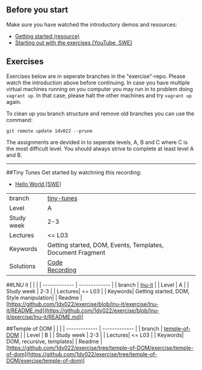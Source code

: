 ## Before you start
Make sure you have watched the introductory demos and resources:

* [Getting started (resource)](https://coursepress.lnu.se/kurs/klientbaserad-webbprogrammering/resources/getting-started/)
* [Starting out with the exercises (YouTube, SWE)](https://youtu.be/MY6LOgv3ZYk)


## Exercises
Exercises below are in seperate branches in the "exercise"-repo. Please watch the introduction above before continuing. In case you have multiple virtual machines running on you computer you may run in to problem doing `vagrant up`. In that case, please halt the other machines and try `vagrant up` again. 

To clean up you branch structure and remove old branches you can use the command:

```
git remote update 1dv022 --prune
```

The assignments are devided in to seperate levels, A, B and C where C is the most difficult level. You should always strive to complete at least level A and B.


***

##Tiny Tunes
Get started by watchning this recording:

* [Hello World [SWE]](https://youtu.be/-BWcNBsHMzc)

|  |  |
| ------------- | ------------- |
|  branch | [tiny-tunes](https://github.com/1dv022/exercise/tree/tiny-tunes) |
| Level  | A  |
| Study week  | 2-3 |
| Lectures| <= L03 |
| Keywords| Getting started, DOM, Events, Templates, Document Fragment|
| Solutions | [Code](#)<br>[Recording](https://youtu.be/Ng0-sJGG9wE)|

##LNU it
|  |  |
| ------------- | ------------- |
|  branch | [lnu-it](https://github.com/1dv022/exercise/tree/lnu-it) |
| Level  | A  |
| Study week  | 2-3 |
| Lectures| <= L03 |
| Keywords| Getting started, DOM, Style manipulation|
| Readme | [https://github.com/1dv022/exercise/blob/lnu-it/exercise/lnu-it/README.md](https://github.com/1dv022/exercise/blob/lnu-it/exercise/lnu-it/README.md)|

##Temple of DOM
|  |  |
| ------------- | ------------- |
|  branch | [temple-of-DOM](https://github.com/1dv022/exercise/tree/temple-of-DOM) |
| Level  | B  |
| Study week  | 2-3 |
| Lectures| <= L03 |
| Keywords| DOM, recursive, templates|
| Readme | [https://github.com/1dv022/exercise/tree/temple-of-DOM/exercise/temple-of-dom](https://github.com/1dv022/exercise/tree/temple-of-DOM/exercise/temple-of-dom)|

